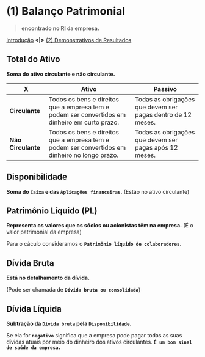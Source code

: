 # (1) Balanço Patrimonial 
> **encontrado no RI da empresa.**

[Introdução](./README.md) **<|>** [(2) Demonstrativos de Resultados](./2_demonstrativos_resultados.md)

## Total do Ativo
**Soma do ativo circulante e não circulante.**

| **X** | **Ativo** | **Passivo** |
| - | ----- | ------- |
| **Circulante** | Todos os bens e direitos que a empresa tem e podem ser convertidos em dinheiro em curto prazo. | Todas as obrigações que devem ser pagas dentro de 12 meses. |
| **Não Circulante** | Todos os bens e direitos que a empresa tem e podem ser convertidos em dinheiro no longo prazo. | Todas as obrigações que devem ser pagas após 12 meses.

## Disponibilidade
**Soma do `Caixa` e das `Aplicações financeiras`.** (Estão no ativo circulante)

## Patrimônio Líquido (PL)
**Representa os valores que os sócios ou acionistas têm na empresa.** (É o valor patrimonial da empresa)

Para o cáculo consideramos o **`Patrimônio líquido de colaboradores`**.

## Dívida Bruta
**Está no detalhamento da dívida.** 

(Pode ser chamada de **`Dívida bruta ou consolidada`**)

## Dívida Líquida
**Subtração da `Dívida bruta` pela `Disponibilidade`.**

Se ela for **`negativo`** significa que a empresa pode pagar todas as suas dívidas atuais por meio do dinheiro dos ativos circulantes. **`É um bom sinal de saúde da empresa.`**